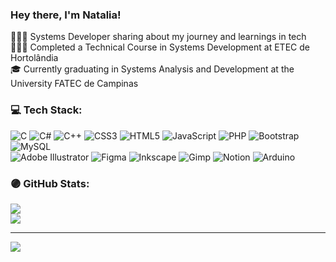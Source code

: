 ### Hey there, I'm Natalia!

👩🏻‍💻 Systems Developer sharing about my journey and learnings in tech<br/>
👩🏻‍🎓 Completed a Technical Course in Systems Development at ETEC de Hortolândia<br/>
🎓 Currently graduating in Systems Analysis and Development at the University FATEC de Campinas

### 💻 Tech Stack:
![C](https://img.shields.io/badge/c-%2300599C.svg?style=flat&logo=c&logoColor=white) ![C#](https://img.shields.io/badge/c%23-%23239120.svg?style=flat&logo=csharp&logoColor=white) ![C++](https://img.shields.io/badge/c++-%2300599C.svg?style=flat&logo=c%2B%2B&logoColor=white) ![CSS3](https://img.shields.io/badge/css3-%231572B6.svg?style=flat&logo=css3&logoColor=white) ![HTML5](https://img.shields.io/badge/html5-%23E34F26.svg?style=flat&logo=html5&logoColor=white) ![JavaScript](https://img.shields.io/badge/javascript-%23323330.svg?style=flat&logo=javascript&logoColor=%23F7DF1E) ![PHP](https://img.shields.io/badge/php-%23777BB4.svg?style=flat&logo=php&logoColor=white) ![Bootstrap](https://img.shields.io/badge/bootstrap-%238511FA.svg?style=flat&logo=bootstrap&logoColor=white) ![MySQL](https://img.shields.io/badge/mysql-4479A1.svg?style=flat&logo=mysql&logoColor=white) <br/>![Adobe Illustrator](https://img.shields.io/badge/adobe%20illustrator-%23FF9A00.svg?style=flat&logo=adobe%20illustrator&logoColor=white) ![Figma](https://img.shields.io/badge/figma-%23F24E1E.svg?style=flat&logo=figma&logoColor=white) ![Inkscape](https://img.shields.io/badge/Inkscape-e0e0e0?style=flat&logo=inkscape&logoColor=080A13) ![Gimp](https://img.shields.io/badge/Gimp-657D8B?style=flat&logo=gimp&logoColor=FFFFFF) ![Notion](https://img.shields.io/badge/Notion-%23000000.svg?style=flat&logo=notion&logoColor=white) ![Arduino](https://img.shields.io/badge/-Arduino-00979D?style=flat&logo=Arduino&logoColor=white)

### 🟣 GitHub Stats:
![](https://github-readme-streak-stats.herokuapp.com/?user=NataliaRozario&theme=tokyonight&hide_border=false)<br/>
![](https://github-readme-stats.vercel.app/api/top-langs/?username=NataliaRozario&theme=tokyonight&hide_border=false&include_all_commits=true&count_private=true&layout=compact)

<!-- Github stats from https://github.com/anuraghazra/github-readme-stats
![Natalia's GitHub stats](https://github-readme-stats.vercel.app/api?username=NataliaRozario&show_icons=true&theme=tokyonight) -->

---
[![](https://visitcount.itsvg.in/api?id=NataliaRozario&icon=3&color=6)](https://visitcount.itsvg.in)

<!-- Proudly created with GPRM ( https://gprm.itsvg.in ) -->
